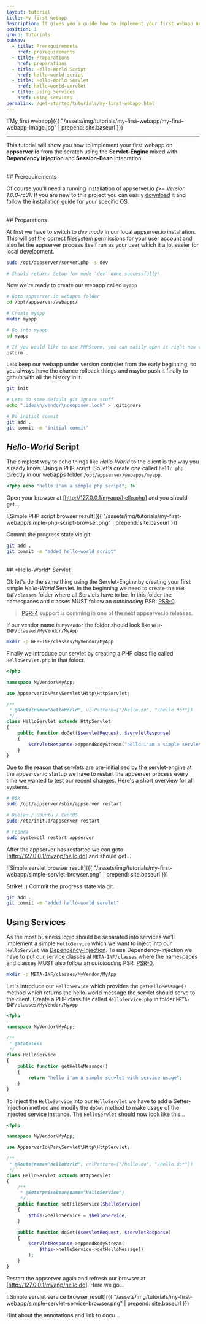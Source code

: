 ```yaml
---
layout: tutorial
title: My first webapp
description: It gives you a guide how to implement your first webapp on appserver.io
position: 1
group: Tutorials
subNav:
  - title: Prerequirements
    href: prerequirements
  - title: Preparations
    href: preparations
  - title: Hello-World Script
    href: hello-world-script
  - title: Hello-World Servlet
    href: hello-world-servlet
  - title: Using Services
    href: using-services
permalink: /get-started/tutorials/my-first-webapp.html
---
```

[PSR-0]: https://github.com/php-fig/fig-standards/blob/master/accepted/PSR-0.md
[PSR-4]: https://github.com/php-fig/fig-standards/blob/master/accepted/PSR-4-autoloader.md

![My first webapp]({{ "/assets/img/tutorials/my-first-webapp/my-first-webapp-image.jpg" | prepend: site.baseurl }})
***

This tutorial will show you how to implement your first webapp on **appserver.io** from the scratch using the
**Servlet-Engine** mixed with **Dependency Injection** and **Session-Bean** integration.

<br/>
## Prerequirements

Of course you'll need a running installation of appserver.io *(>= Version 1.0.0-rc3)*. If you are new to this
project you can easily [download](http://127.0.0.1:4000/get-started/downloads.html) it and follow the
[installation guide](http://127.0.0.1:4000/get-started/documentation/installation.html) for your specific OS.

<br/>
## Preparations

At first we have to switch to *dev mode* in our local appserver.io installation. This will set the correct filesystem
permissions for your user account and also let the appserver process itself run as your user which it a lot easier for
local development.

```bash
sudo /opt/appserver/server.php -s dev

# Should return: Setup for mode 'dev' done successfully!
```

Now we're ready to create our webapp called `myapp`

```bash
# Goto appserver.io webapps folder
cd /opt/appserver/webapps/

# Create myapp
mkdir myapp

# Go into myapp
cd myapp

# If you would like to use PHPStorm, you can easily open it right now with
pstorm .
```

Lets keep our webapp under version controler from the early beginning, so you always have the chance rollback things
and maybe push it finally to github with all the history in it.

```bash
git init

# Lets do some default git ignore stuff
echo ".idea\n/vendor\ncomposer.lock" > .gitignore

# Do initial commit
git add .
git commit -m "initial commit"
```

## *Hello-World* Script

The simplest way to echo things like *Hello-World* to the client is the way you already know. Using a PHP script.
So let's create one called `hello.php` directly in our webapps folder `/opt/appserver/webapps/myapp`.

```php
<?php echo "hello i'am a simple php script"; ?>
```

Open your browser at [http://127.0.0.1/myapp/hello.php] and you should get...

![Simple PHP script browser result]({{ "/assets/img/tutorials/my-first-webapp/simple-php-script-browser.png" | prepend: site.baseurl }})
<br/>

Commit the progress state via git.

```bash
git add .
git commit -m "added hello-world script"
```

<br/>
## *Hello-World* Servlet

Ok let's do the same thing using the Servlet-Engine by creating your first simple *Hello-World* Servlet. In the
beginning we need to create the `WEB-INF/classes` folder where all Servlets have to be. In this folder the namespaces
and classes MUST follow an *autoloading* PSR: [PSR-0].

> [PSR-4] support is comming in one of the next appserver.io releases.

If our vendor name is `MyVendor` the folder should look like `WEB-INF/classes/MyVendor/MyApp`

```bash
mkdir -p WEB-INF/classes/MyVendor/MyApp
```

Finally we introduce our servlet by creating a PHP class file called `HelloServlet.php` in that folder.

```php
<?php

namespace MyVendor\MyApp;

use AppserverIo\Psr\Servlet\Http\HttpServlet;

/**
 * @Route(name="helloWorld", urlPattern={"/hello.do", "/hello.do*"})
 */
class HelloServlet extends HttpServlet
{
    public function doGet($servletRequest, $servletResponse)
    {
        $servletResponse->appendBodyStream("hello i'am a simple servlet");
    }
}
```

Due to the reason that servlets are pre-initialised by the servlet-engine at the appserver.io startup we have to
restart the appserver process every time we wanted to test our recent changes. Here's a short overview for all systems.

```bash
# OSX
sudo /opt/appserver/sbin/appserver restart

# Debian / Ubuntu / CentOS
sudo /etc/init.d/appserver restart

# Fedora
sudo systemctl restart appserver
```

After the appserver has restarted we can goto [http://127.0.0.1/myapp/hello.do] and should get...

![Simple servlet browser result]({{ "/assets/img/tutorials/my-first-webapp/simple-servlet-browser.png" | prepend: site.baseurl }})

Strike! :) Commit the progress state via git.

```bash
git add .
git commit -m "added hello-world servlet"
```

## Using Services

As the most business logic should be separated into services we'll implement a simple `HelloService` which we want to
inject into our `HelloServlet` via [Dependency-Injection](<{{ "/get-started/documentation/dependency-injection.html" | prepend: site.baseurl }}>).
To use Dependency-Injection we have to put our service classes at `META-INF/classes` where the namespaces
and classes MUST also follow an *autoloading* PSR: [PSR-0].

```bash
mkdir -p META-INF/classes/MyVendor/MyApp
```

Let's introduce our `HelloService` which provides the `getHelloMessage()` method which returns the hello-world message
the servlet should serve to the client. Create a PHP class file called `HelloService.php` in folder `META-INF/classes/MyVendor/MyApp`

```php
<?php

namespace MyVendor\MyApp;

/**
 * @Stateless
 */
class HelloService
{
    public function getHelloMessage()
    {
        return "hello i'am a simple servlet with service usage";
    }
}
```

To inject the `HelloService` into our `HelloServlet` we have to add a Setter-Injection method and modify the `doGet`
method to make usage of the injected service instance. The `HelloServlet` should now look like this...

```php
<?php

namespace MyVendor\MyApp;

use AppserverIo\Psr\Servlet\Http\HttpServlet;

/**
 * @Route(name="helloWorld", urlPattern={"/hello.do", "/hello.do*"})
 */
class HelloServlet extends HttpServlet
{
    /**
     * @EnterpriseBean(name="HelloService")
     */
    public function setFileService($helloService)
    {
        $this->helloService = $helloService;
    }

    public function doGet($servletRequest, $servletResponse)
    {
        $servletResponse->appendBodyStream(
            $this->helloService->getHelloMessage()
        );
    }
}
```

Restart the appserver again and refresh our browser at [http://127.0.0.1/myapp/hello.do]. Here we go...

![Simple servlet service browser result]({{ "/assets/img/tutorials/my-first-webapp/simple-servlet-service-browser.png" | prepend: site.baseurl }})

Hint about the annotations and link to docu...






















